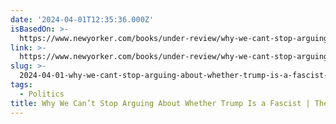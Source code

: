 ```yaml
---
date: '2024-04-01T12:35:36.000Z'
isBasedOn: >-
  https://www.newyorker.com/books/under-review/why-we-cant-stop-arguing-about-whether-trump-is-a-fascist
link: >-
  https://www.newyorker.com/books/under-review/why-we-cant-stop-arguing-about-whether-trump-is-a-fascist
slug: >-
  2024-04-01-why-we-cant-stop-arguing-about-whether-trump-is-a-fascist-or-the-new-yorker
tags:
  - Politics
title: Why We Can’t Stop Arguing About Whether Trump Is a Fascist | The New Yorker
---
```


